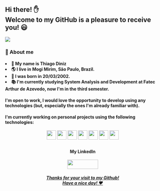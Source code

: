 <!--
Here are some ideas to get you started:

- 🔭 I’m currently working on ...
- 🌱 I’m currently learning ...
- 👯 I’m looking to collaborate on ...
- 🤔 I’m looking for help with ...
- 💬 Ask me about ...
- 📫 How to reach me: ...
- 😄 Pronouns: ...
- ⚡ Fun fact: ...

 [![Top Langs](https://github-readme-stats.vercel.app/api/top-langs/?username=anuraghazra&layout=compact)](https://github.com/anuraghazra/github-readme-stats)

-->

<h2> Hi there! ✋ <br> Welcome to my GitHub is a pleasure to receive you! 😃  </h2>

 ![](https://komarev.com/ghpvc/?username=ThiagoDiniz-creator-github-username&color=blue) 


 ### 📖 About me
  <h4> 
    <li> 📘 My name is Thiago Diniz
    <li> 🌎 I live in Mogi Mirim, São Paulo, Brazil.
    <li> 🎁 I was born in 20/03/2002.
    <li> 📚 I'm currently studying System Analysis and Development at Fatec Arthur de Azevedo, now I'm in the third semester.
   </h4>

  #### I'm open to work, I would love the opportunity to develop using any technologies (but, especially the ones I'm already familiar with). 
  #### I'm currently working on personal projects using the following technologies:

  <div align="center">
      <img align="center" alt="" height="30px" src="https://img.shields.io/badge/HTML5-E34F26?style=for-the-badge&logo=html5&logoColor=white">
      <img align="center" alt="" height="30px" src="https://img.shields.io/badge/CSS3-1572B6?style=for-the-badge&logo=css3&logoColor=white">
      <img align="center" alt="" height="30px" src="https://img.shields.io/badge/JavaScript-323330?style=for-the-badge&logo=javascript&logoColor=F7DF1E">
      <img align="center" alt="" height="30px" src="https://img.shields.io/badge/React-20232A?style=for-the-badge&logo=react&logoColor=61DAFB">
      <img align="center" alt="" height="30px" src="https://img.shields.io/badge/Node.js-339933?style=for-the-badge&logo=nodedotjs&logoColor=white">
       <img align="center" alt="" height="30px" src="https://img.shields.io/badge/Solidity-e6e6e6?style=for-the-badge&logo=solidity&logoColor=black">
      <img align="center" alt="" height="30px" src="https://img.shields.io/badge/Python-FFD43B?style=for-the-badge&logo=python&logoColor=blue">

  <br>
<div align="center"> 
 

##

#### My LinkedIn
  <a href="https://www.linkedin.com/in/thiagodinizbrasil/"><img align="center" alt="" height="30" width="100" src="https://img.shields.io/badge/LinkedIn-0077B5?style=for-the-badge&logo=linkedin&logoColor=white" >

 ##### Thanks for your visit to my Github! <br> Have a nice day! ❤️
   
</div>
